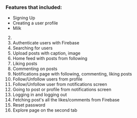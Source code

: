 <h3>Features that included:</h3>
<ul>
  <li>Signing Up</li>
  <li>Creating a user profile</li>
  <li>Milk</li>
</ul>




2. 
3. Authenticate users with Firebase
4. Searching for users
5. Upload posts with caption, image
6. Home feed with posts from following
7. Liking posts
8. Commenting on posts 
9. Notifications page with following, commenting, liking posts
10. Follow/Unfollow users from profile
11. Follow/Unfollow user from notifications screen
12. Going to post or profile from notifications screen
13. Logging in and logging out 
14. Fetching post's all the likes/comments from Firebase
15. Reset password
16. Explore page on the second tab
